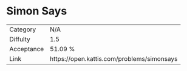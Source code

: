 # Simon Says

<table>
    <tr>
        <td>Category</td>
        <td>N/A</td>
    </tr>
    <tr>
        <td>Diffulty</td>
        <td>1.5</td>
    </tr>
    <tr>
        <td>Acceptance</td>
        <td>51.09 %</td>
    </tr>
    <tr>
        <td>Link</td>
        <td>https://open.kattis.com/problems/simonsays</td>
    </tr>
</table>